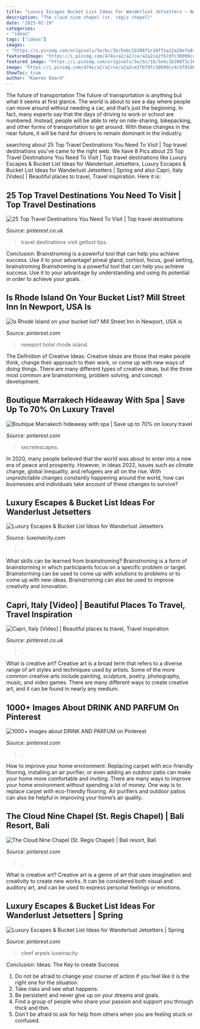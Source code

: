 ```yaml
---
title: "Luxury Escapes Bucket List Ideas For Wanderlust Jetsetters ~ Newport Hotel Rhode Island"
description: "The cloud nine chapel (st. regis chapel)"
date: "2023-02-19"
categories:
- "ideas"
tags: ["ideas"]
images:
- "https://i.pinimg.com/originals/5e/bc/1b/5ebc1b308f1c16ff1a12a20efa8393d6.png"
featuredImage: "https://i.pinimg.com/474x/a2/a2/ce/a2a2ce2fb7dfc30099cc4c5f8100102c--tropical-pool-tropical-houses.jpg"
featured_image: "https://i.pinimg.com/originals/5e/bc/1b/5ebc1b308f1c16ff1a12a20efa8393d6.png"
image: "https://i.pinimg.com/474x/a2/a2/ce/a2a2ce2fb7dfc30099cc4c5f8100102c--tropical-pool-tropical-houses.jpg"
ShowToc: true
author: "Kamren Emard"
---
```



The future of transportation
The future of transportation is anything but what it seems at first glance. The world is about to see a day where people can move around without needing a car, and that’s just the beginning. In fact, many experts say that the days of driving to work or school are numbered. Instead, people will be able to rely on ride-sharing, bikepacking, and other forms of transportation to get around. With these changes in the near future, it will be hard for drivers to remain dominant in the industry.

	

		
searching about 25 Top Travel Destinations You Need To Visit | Top travel destinations you've came to the right web. We have 8 Pics about 25 Top Travel Destinations You Need To Visit | Top travel destinations like Luxury Escapes &amp; Bucket List Ideas for Wanderlust Jetsetters, Luxury Escapes &amp; Bucket List Ideas for Wanderlust Jetsetters | Spring and also Capri, Italy [Video] | Beautiful places to travel, Travel inspiration. Here it is:
		
    
## 25 Top Travel Destinations You Need To Visit | Top Travel Destinations

<img loading=lazy src="https://i.pinimg.com/originals/5e/bc/1b/5ebc1b308f1c16ff1a12a20efa8393d6.png" onerror="this.onerror=null;this.src='https://tse2.mm.bing.net/th?id=OIP.3ishczyzSxKNtu6g01BbGgHaLH&amp;pid=15.1';" alt="25 Top Travel Destinations You Need To Visit | Top travel destinations">

_Source: pinterest.co.uk_

>travel destinations visit getlost tips. 

	

Conclusion: Brainstroming is a powerful tool that can help you achieve success. Use it to your advantage!
pineal gland, cortisol, focus, goal setting, brainstroming
Brainstroming is a powerful tool that can help you achieve success. Use it to your advantage by understanding and using its potential in order to achieve your goals.

    
## Is Rhode Island On Your Bucket List? Mill Street Inn In Newport, USA Is

<img loading=lazy src="https://i.pinimg.com/736x/ec/d5/73/ecd573d698e1f861c84958e9d4ac383d--rhode-island-bucket-lists.jpg" onerror="this.onerror=null;this.src='https://tse4.mm.bing.net/th?id=OIP.op2hFsF4P-10s9W7_hYuQwHaEE&amp;pid=15.1';" alt="Is Rhode Island on your bucket list? Mill Street Inn in Newport, USA is">

_Source: pinterest.com_

>newport hotel rhode island. 

	

The Definition of Creative Ideas:
Creative ideas are those that make people think, change their approach to their work, or come up with new ways of doing things. There are many different types of creative ideas, but the three most common are brainstorming, problem solving, and concept development.

    
## Boutique Marrakech Hideaway With Spa | Save Up To 70% On Luxury Travel

<img loading=lazy src="https://i.pinimg.com/originals/9b/3c/43/9b3c43fe95c0b987bf6f2b2b9900abd4.jpg" onerror="this.onerror=null;this.src='https://tse2.mm.bing.net/th?id=OIP.C6PkE5IcaHRXu2_5hM-U3AHaFT&amp;pid=15.1';" alt="Boutique Marrakech hideaway with spa | Save up to 70% on luxury travel">

_Source: pinterest.com_

>secretescapes. 

	

In 2020, many people believed that the world was about to enter into a new era of peace and prosperity. However, in ideas 2022, issues such as climate change, global inequality, and refugees are all on the rise. With unpredictable changes constantly happening around the world, how can businesses and individuals take account of these changes to survive?

    
## Luxury Escapes &amp; Bucket List Ideas For Wanderlust Jetsetters

<img loading=lazy src="http://www.luxeinacity.com/wp-content/uploads/2015/11/Lake-Como-610x610.jpg" onerror="this.onerror=null;this.src='https://tse2.mm.bing.net/th?id=OIP.BqhbZlEuVnceHjqUk_JewgHaHa&amp;pid=15.1';" alt="Luxury Escapes &amp; Bucket List Ideas for Wanderlust Jetsetters">

_Source: luxeinacity.com_

>. 

	

What skills can be learned from brainstroming?
Brainstroming is a form of brainstorming in which participants focus on a specific problem or target. Brainstorming can be used to come up with solutions to problems or to come up with new ideas. Brainstroming can also be used to improve creativity and innovation.

    
## Capri, Italy [Video] | Beautiful Places To Travel, Travel Inspiration

<img loading=lazy src="https://i.pinimg.com/736x/de/4a/a1/de4aa1d08995284f574a85477930c459.jpg" onerror="this.onerror=null;this.src='https://tse4.mm.bing.net/th?id=OIP.9wK9OEBLNr3O_9m2l61byAHaJQ&amp;pid=15.1';" alt="Capri, Italy [Video] | Beautiful places to travel, Travel inspiration">

_Source: pinterest.co.uk_

>. 

	

What is creative art?
Creative art is a broad term that refers to a diverse range of art styles and techniques used by artists. Some of the more common creative arts include painting, sculpture, poetry, photography, music, and video games. There are many different ways to create creative art, and it can be found in nearly any medium.

    
## 1000+ Images About DRINK AND PARFUM On Pinterest

<img loading=lazy src="https://s-media-cache-ak0.pinimg.com/736x/f6/1c/3a/f61c3a33c0503687853083959ff9b4f7.jpg" onerror="this.onerror=null;this.src='https://tse2.mm.bing.net/th?id=OIP.rwgw70W4MiTd2CVj6IPcMAHaHa&amp;pid=15.1';" alt="1000+ images about DRINK AND PARFUM on Pinterest">

_Source: pinterest.com_

>. 

	

How to improve your home environment: Replacing carpet with eco-friendly flooring, installing an air purifier, or even adding an outdoor patio can make your home more comfortable and inviting.
There are many ways to improve your home environment without spending a lot of money. One way is to replace carpet with eco-friendly flooring. Air purifiers and outdoor patios can also be helpful in improving your home’s air quality.

    
## The Cloud Nine Chapel (St. Regis Chapel) | Bali Resort, Bali

<img loading=lazy src="https://i.pinimg.com/474x/a2/a2/ce/a2a2ce2fb7dfc30099cc4c5f8100102c--tropical-pool-tropical-houses.jpg" onerror="this.onerror=null;this.src='https://tse2.mm.bing.net/th?id=OIP.ujpAMJ-PzC2KoXwxk6lLwQAAAA&amp;pid=15.1';" alt="The Cloud Nine Chapel (St. Regis Chapel) | Bali resort, Bali">

_Source: pinterest.com_

>. 

	

What is creative art?
Creative art is a genre of art that uses imagination and creativity to create new works. It can be considered both visual and auditory art, and can be used to express personal feelings or emotions.

    
## Luxury Escapes &amp; Bucket List Ideas For Wanderlust Jetsetters | Spring

<img loading=lazy src="https://i.pinimg.com/originals/d0/c1/1e/d0c11e51a51413a4a05cdadafe626fe8.jpg" onerror="this.onerror=null;this.src='https://tse1.mm.bing.net/th?id=OIP.wHcegov033OxXTvIRk8MiQAAAA&amp;pid=15.1';" alt="Luxury Escapes &amp; Bucket List Ideas for Wanderlust Jetsetters | Spring">

_Source: pinterest.com_

>cleef arpels luxeinacity. 

	

Conclusion: Ideas: The Key to create Success
1. Do not be afraid to change your course of action if you feel like it is the right one for the situation.
2. Take risks and see what happens.
3. Be persistent and never give up on your dreams and goals.
4. Find a group of people who share your passion and support you through thick and thin.
5. Don't be afraid to ask for help from others when you are feeling stuck or confused.


